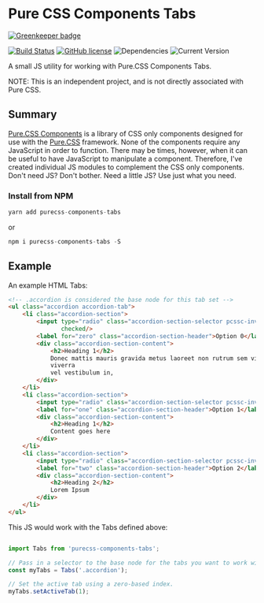 Pure CSS Components Tabs
==================

[![Greenkeeper badge](https://badges.greenkeeper.io/joe-crick/pure-css-components-tabs.svg)](https://greenkeeper.io/)

[![Build Status](https://travis-ci.org/joe-crick/pure-css-components-tabs.svg?branch=master)](https://travis-ci.org/joe-crick/pure-css-components-tabs)
[![GitHub license](https://img.shields.io/github/license/Day8/re-frame.svg)](license.txt) 
![Dependencies](https://img.shields.io/badge/dependencies-up%20to%20date-brightgreen.svg)
![Current Version](https://img.shields.io/badge/version-0.0.1-green.svg)


A small JS utility for working with Pure.CSS Components Tabs. 

NOTE: This is an independent project, and is not directly associated with Pure CSS.

## Summary

[Pure.CSS Components](https://github.com/joe-crick/pure-css-components) is a library of CSS only components designed 
for use with the [Pure.CSS](https://purecss.io) framework. None of the components require any JavaScript in order to 
function. There may be times, however, when it can be useful to have JavaScript to manipulate a component. Therefore, 
I've created individual JS modules to complement the CSS only components. Don't need JS? Don't bother. Need a little 
JS? Use just what you need.

### Install from NPM

```js
yarn add purecss-components-tabs
```
or
```js
npm i purecss-components-tabs -S
```

## Example

An example HTML Tabs:

```html
<!-- .accordion is considered the base node for this tab set -->
<ul class="accordion accordion-tab">
    <li class="accordion-section">
        <input type="radio" class="accordion-section-selector pcssc-invisible" id="zero" name="tab-head" role="tab"
               checked/>
        <label for="zero" class="accordion-section-header">Option 0</label>
        <div class="accordion-section-content">
            <h2>Heading 1</h2>
            Donec mattis mauris gravida metus laoreet non rutrum sem viverra. Aenean nibh libero,
            viverra
            vel vestibulum in,
        </div>
    </li>
    <li class="accordion-section">
        <input type="radio" class="accordion-section-selector pcssc-invisible" id="one" name="tab-head" role="tab"/>
        <label for="one" class="accordion-section-header">Option 1</label>
        <div class="accordion-section-content">
            <h2>Heading 1</h2>
            Content goes here
        </div>
    </li>
    <li class="accordion-section">
        <input type="radio" class="accordion-section-selector pcssc-invisible" id="two" name="tab-head" role="tab"/>
        <label for="two" class="accordion-section-header">Option 2</label>
        <div class="accordion-section-content">
            <h2>Heading 2</h2>
            Lorem Ipsum
        </div>
    </li>
</ul>
```
This JS would work with the Tabs defined above: 

```js

import Tabs from 'purecss-components-tabs';

// Pass in a selector to the base node for the tabs you want to work with
const myTabs = Tabs('.accordion');

// Set the active tab using a zero-based index.
myTabs.setActiveTab(1);

```